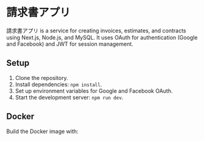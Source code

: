 # 請求書アプリ

請求書アプリ is a service for creating invoices, estimates, and contracts using Next.js, Node.js, and MySQL. It uses OAuth for authentication (Google and Facebook) and JWT for session management.

## Setup

1. Clone the repository.
2. Install dependencies: `npm install`.
3. Set up environment variables for Google and Facebook OAuth.
4. Start the development server: `npm run dev`.

## Docker

Build the Docker image with: